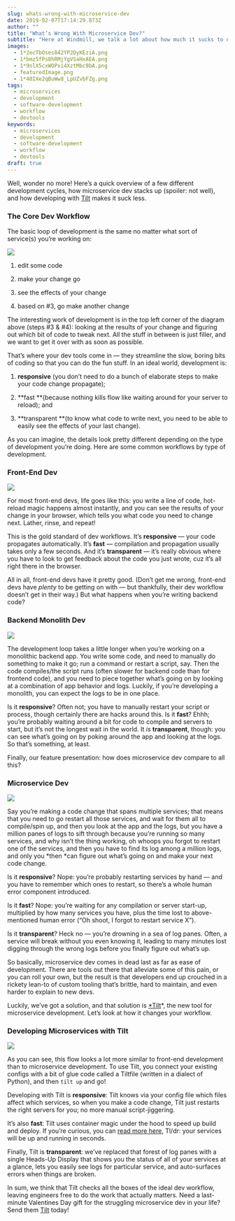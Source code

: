 ```yaml
---
slug: whats-wrong-with-microservice-dev
date: 2019-02-07T17:14:29.873Z
author: ""
title: "What’s Wrong With Microservice Dev?"
subtitle: "Here at Windmill, we talk a lot about how much it sucks to develop on microservices. If you haven’t experienced this pain firsthand, or if you’ve never known anything better, you might wonder what we’re going on about."
images:
  - 1*2ecTbOses842YP2DyKEziA.png
  - 1*bmz5fPs8hRMjYgVSaHxAEA.png
  - 1*9nlX5cxWOPxi4XztMbc9bA.png
  - featuredImage.png
  - 1*40IXe2qBuWw8_LpUZvbFZg.png
tags:
  - microservices
  - development
  - software-development
  - workflow
  - devtools
keywords:
  - microservices
  - development
  - software-development
  - workflow
  - devtools
draft: true
---
```


Well, wonder no more! Here’s a quick overview of a few different development cycles, how microservice dev stacks up (spoiler: not well), and how developing with [Tilt](http://tilt.build/) makes it suck less.

### The Core Dev Workflow

The basic loop of development is the same no matter what sort of service(s) you’re working on:

![](/assets/images/whats-wrong-with-microservice-dev/1*2ecTbOses842YP2DyKEziA.png)

1. edit some code

1. make your change go

1. see the effects of your change

1. based on #3, go make another change

The interesting work of development is in the top left corner of the diagram above (steps #3 & #4): looking at the results of your change and figuring out which bit of code to tweak next. All the stuff in between is just filler, and we want to get it over with as soon as possible.

That’s where your dev tools come in — they streamline the slow, boring bits of coding so that you can do the fun stuff. In an ideal world, development is:

1. **responsive** (you don’t need to do a bunch of elaborate steps to make your code change propagate);

1. **fast **(because nothing kills flow like waiting around for your server to reload); and

1. **transparent **(to know what code to write next, you need to be able to easily see the effects of your last change).

As you can imagine, the details look pretty different depending on the type of development you’re doing. Here are some common workflows by type of development.

### Front-End Dev

![](/assets/images/whats-wrong-with-microservice-dev/1*bmz5fPs8hRMjYgVSaHxAEA.png)

For most front-end devs, life goes like this: you write a line of code, hot-reload magic happens almost instantly, and you can see the results of your change in your browser, which tells you what code you need to change next. Lather, rinse, and repeat!

This is the gold standard of dev workflows. It’s **responsive** — your code propagates automatically. It’s **fast** — compilation and propagation usually takes only a few seconds. And it’s **transparent** — it’s really obvious where you have to look to get feedback about the code you just wrote, cuz it’s all right there in the browser.

All in all, front-end devs have it pretty good. (Don’t get me wrong, front-end devs have *plenty* to be getting on with — but thankfully, their dev workflow doesn’t get in their way.) But what happens when you’re writing backend code?

### Backend Monolith Dev

![](/assets/images/whats-wrong-with-microservice-dev/1*9nlX5cxWOPxi4XztMbc9bA.png)

The development loop takes a little longer when you’re working on a monolithic backend app. You write some code, and need to manually do something to make it go; run a command or restart a script, say. Then the code compiles/the script runs (often slower for backend code than for frontend code), and you need to piece together what’s going on by looking at a combination of app behavior and logs. Luckily, if you’re developing a monolith, you can expect the logs to be in one place.

Is it **responsive**? Often not; you have to manually restart your script or process, though certainly there are hacks around this. Is it **fast**? Ehhh; you’re probably waiting around a bit for code to compile and servers to start, but it’s not the longest wait in the world. It *is* **transparent**, though: you can see what’s going on by poking around the app and looking at the logs. So that’s something, at least.

Finally, our feature presentation: how does microservice dev compare to all this?

### Microservice Dev

![](/assets/images/whats-wrong-with-microservice-dev/1*9r-gJy5fuJbHGYLOGR9wMA.png)

Say you’re making a code change that spans multiple services; that means that you need to go restart all those services, and wait for them all to compile/spin up, and then you look at the app and the logs, but you have a million panes of logs to sift through because you’re running so many services, and why isn’t the thing working, oh whoops you forgot to restart one of the services, and then you have to find its log among a million logs, and only you *then *can figure out what’s going on and make your next code change.

Is it **responsive**? Nope: you’re probably restarting services by hand — and you have to remember which ones to restart, so there’s a whole human error component introduced.

Is it **fast**? Nope: you’re waiting for any compilation or server start-up, multiplied by how many services you have, plus the time lost to above-mentioned human error (“Oh shoot, I forgot to restart service X”).

Is it **transparent**? Heck no — you’re drowning in a sea of log panes. Often, a service will break without you even knowing it, leading to many minutes lost digging through the wrong logs before you finally figure out what’s up.

So basically, microservice dev comes in dead last as far as ease of development. There are tools out there that alleviate some of this pain, or you can roll your own, but the result is that developers end up crouched in a rickety lean-to of custom tooling that’s brittle, hard to maintain, and even harder to explain to new devs.

Luckily, we’ve got a solution, and that solution is [*Tilt](https://tilt.build/)*, the new tool for microservice development. Let’s look at how it changes your workflow.

### Developing Microservices with Tilt

![](/assets/images/whats-wrong-with-microservice-dev/1*40IXe2qBuWw8_LpUZvbFZg.png)

As you can see, this flow looks a lot more similar to front-end development than to microservice development. To use Tilt, you connect your existing configs with a bit of glue code called a Tiltfile (written in a dialect of Python), and then `tilt up` and go!

Developing with Tilt is **responsive**: Tilt knows via your config file which files affect which services, so when you make a code change, Tilt just restarts the right servers for you; no more manual script-jiggering.

It’s also **fast**: Tilt uses container magic under the hood to speed up build and deploy. If you’re curious, you can [read more here](https://medium.com/windmill-engineering/how-tilt-updates-kubernetes-in-seconds-not-minutes-28ddffe2d79f), Tl/dr: your services will be up and running in seconds.

Finally, Tilt is **transparent**: we’ve replaced that forest of log panes with a single Heads-Up Display that shows you the status of all of your services at a glance, lets you easily see logs for particular service, and auto-surfaces errors when things are broken.

In sum, we think that Tilt checks all the boxes of the ideal dev workflow, leaving engineers free to do the work that actually matters. Need a last-minute Valentines Day gift for the struggling microservice dev in your life? Send them [Tilt](http://tilt.build/) today!